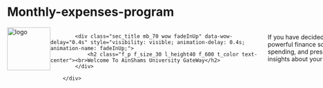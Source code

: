 <h1 style="display:inline-block"> Monthly-expenses-program</h1>
<spa<img style="display:inline-block" src="https://ums.asu.edu.eg/images/logo.png" />
<div class="container" style="display: -webkit-inline-box;">
            <a class="navbar-brand margins" href="/">
                <img src="/images/logo.png" onerror="this.onerror=null;this.src='/images/logo.png';" width="100" srcset="/images/logo.png" alt="logo">
            </a> <br> 
            
            <div class="sec_title mb_70 wow fadeInUp" data-wow-delay="0.4s" style="visibility: visible; animation-delay: 0.4s; animation-name: fadeInUp;">
                <h2 class="f_p f_size_30 l_height40 f_600 t_color text-center"><br>Welcome To AinShams University GateWay</h2>
            </div>
            
        </div>
If you have decided to take control of your financial situation you will need a powerful finance software that will let you create a monthly budget, track spending, and present the data to you in a way that will allow you to have insights about your habit and know how to manage your money better.


